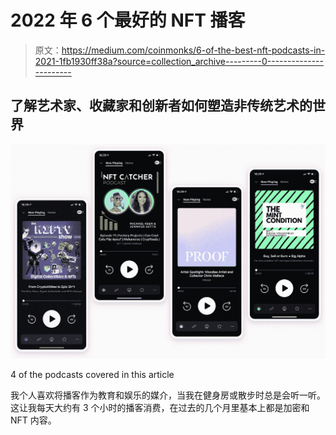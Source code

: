 # 2022 年 6 个最好的 NFT 播客

> 原文：<https://medium.com/coinmonks/6-of-the-best-nft-podcasts-in-2021-1fb1930ff38a?source=collection_archive---------0----------------------->

## 了解艺术家、收藏家和创新者如何塑造非传统艺术的世界

![](img/dda9a85571eeabfe648d76e30290327b.png)

4 of the podcasts covered in this article

我个人喜欢将播客作为教育和娱乐的媒介，当我在健身房或散步时总是会听一听。这让我每天大约有 3 个小时的播客消费，在过去的几个月里基本上都是加密和 NFT 内容。